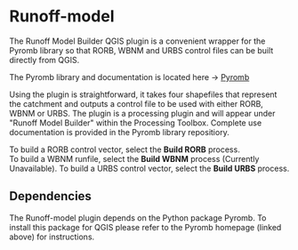 # Runoff-model
The Runoff Model Builder QGIS plugin is a convenient wrapper for the Pyromb library so that RORB, WBNM and URBS control files can be built directly from QGIS.
  
The Pyromb library and documentation is located here -> [Pyromb](https://github.com/norman-tom/pyromb)
  
Using the plugin is straightforward, it takes four shapefiles that represent the catchment and outputs a control file to be used with either RORB, WBNM or URBS. The plugin is a processing plugin and will appear under "Runoff Model Builder" within the Processing Toolbox. Complete use documentation is provided in the Pyromb library repositiory. 

To build a RORB control vector, select the **Build RORB** process.  
To build a WBNM runfile, select the **Build WBNM** process (Currently Unavailable).
To build a URBS control vector, select the **Build URBS** process.  

## Dependencies 
The Runoff-model plugin depends on the Python package Pyromb. To install this package for QGIS please refer to the Pyromb homepage (linked above) for instructions. 
